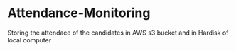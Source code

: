# Attendance-Monitoring
Storing the attendace of the candidates in AWS s3 bucket and in Hardisk of local computer


